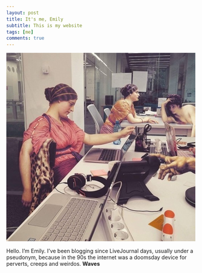 ```yaml
---
layout: post
title: It's me, Emily
subtitle: This is my website
tags: [me]
comments: true
---
```


<img src="img/Artist Alexey Kondakov Imagines Figures from Classical Paintings as Part of Contemporary Life.jpeg">

Hello. I’m Emily. I’ve been blogging since LiveJournal days, usually under a pseudonym, because in the 90s the internet was a doomsday device for perverts, creeps and weirdos. **Waves**

